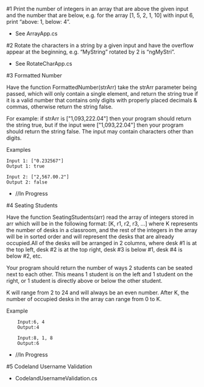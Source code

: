 #1 Print the number of integers in an array that are above the given input and the number that are below, e.g. for the array [1, 5, 2, 1, 10] with input 6, print “above: 1, below: 4”.
  - See ArrayApp.cs

#2 Rotate the characters in a string by a given input and have the overflow appear at the beginning, e.g. “MyString” rotated by 2 is “ngMyStri”.
  - See RotateCharApp.cs

#3  Formatted Number

  Have the function FormattedNumber(strArr) take the strArr parameter being passed, which will only contain a single element, and return the string true if it is a valid number that contains only digits with properly placed decimals & commas, otherwise return the string false.                   

For example: if strArr is ["1,093,222.04"] then your program should return the string true, but if the input were ["1,093,22.04"] then your program should return the string   false. The input may contain characters other than digits.                                                 

  Examples     
  
    Input 1: ["0.232567"]                                        
    Output 1: true                                               
                                                             
    Input 2: ["2,567.00.2"]                                      
    Output 2: false
  - //In Progress

#4 Seating Students

  Have the function SeatingStudents(arr) read the array of integers stored in arr which will be in the following format: [K, r1, r2, r3, ...] where K represents the number of desks in a classroom, and the rest of the integers in the array will be in sorted order and will represent the desks that are already occupied.All of the desks will be arranged in 2 columns, where desk #1 is at the top left, desk #2 is at the top right, desk #3 is below #1, desk #4 is below #2, etc. 

  Your program should return the number of ways 2 students can be seated next to each other. This means 1 student is on the left and 1 student on the right, or 1 student is directly above or below the other student.

  K will range from 2 to 24 and will always be an even number. After K, the number of occupied desks in the array can range from 0 to K. 
        
  Example
  
        Input:6, 4
        Output:4
        
        Input:8, 1, 8
        Output:6
  - //In Progress

#5 Codeland Username Validation
  - CodelandUsernameValidation.cs
